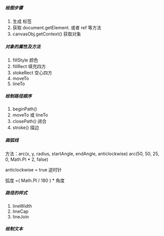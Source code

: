 ##### 绘图步骤

1. 生成 <canvas> 标签
2. 获取 document.getElement. 或者 ref 等方法
3. canvasObj.getContext() 获取对象



##### 对象的属性及方法

1. fillStyle 颜色
2. fillRect 填充四方
3. stokeRect 空心四方 
4. moveTo
5. lineTo



##### 绘制路径顺序

1. beginPath()
2. moveTo 或 lineTo
3. closePath() 闭合
4. stroke() 描边

##### 画弧线

方法：arc(x, y, radius, startAngle, endAngle, anticlockwise) arc(50, 50, 25, 0, Math.PI * 2, false)

anticlockwise = true 逆时针

弧度 =( Math.PI / 180 ) * 角度

##### 路径的样式

1. lineWidth
2. lineCap
3. lineJoin

##### 绘制文本



